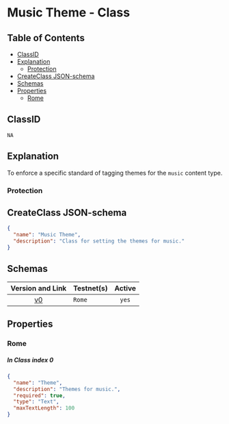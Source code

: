 Music Theme - Class
=====================

Table of Contents
----------------
<!-- TOC START min:1 max:3 link:true asterisk:false update:true -->
  - [ClassID](#classid)
  - [Explanation](#explanation)
    - [Protection](#protection)
  - [CreateClass JSON-schema](#createclass-json-schema)
  - [Schemas](#schemas)
  - [Properties](#properties)
    - [Rome](#rome)
<!-- TOC END -->

## ClassID
`NA`

## Explanation
To enforce a specific standard of tagging themes for the `music` content type.

### Protection


## CreateClass JSON-schema
```json
{
  "name": "Music Theme",
  "description": "Class for setting the themes for music."
}
```

## Schemas

|Version and Link                                           |   Testnet(s)     |Active|
|:---------------------------------------------------------:|------------------|:----:|
| [v0](../../schemas/music/musicTheme0.json)                | `Rome`           | `yes`|

## Properties
### Rome
##### In Class index 0
```json
{
  "name": "Theme",
  "description": "Themes for music.",
  "required": true,
  "type": "Text",
  "maxTextLength": 100
}
```
<!--
## Entities
If applicable:
[Link](../../entities/general/name-of-class.md)
-->
